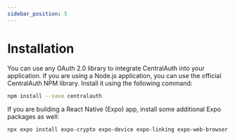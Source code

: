 ```yaml
---
sidebar_position: 5
---
```


# Installation

You can use any OAuth 2.0 library to integrate CentralAuth into your application. If you are using a Node.js application, you can use the official CentralAuth NPM library. Install it using the following command:

```bash
npm install --save centralauth
```

If you are building a React Native (Expo) app, install some additional Expo packages as well:

```bash
npx expo install expo-crypto expo-device expo-linking expo-web-browser expo-secure-store
```